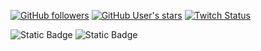 [![GitHub followers](https://img.shields.io/github/followers/DavidFrings?style=flat&logo=Github&label=Followers%3A&labelColor=%23000000&color=%23238636)](https://github.com/DavidFrings?tab=followers)
[![GitHub User's stars](https://img.shields.io/github/stars/DavidFrings?style=flat&logo=Github&label=Stars%3A&labelColor=%23000000&color=%23238636)](https://github.com/DavidFrings?tab=repositories)
[![Twitch Status](https://img.shields.io/twitch/status/DavTheDev99?style=flat&logo=Twitch&logoColor=%23FFFFFF&label=Twitch%3A&labelColor=%235C16C5)](https://www.twitch.tv/devopsdavid)

![Static Badge](https://img.shields.io/badge/Bash-121011.svg?style=flat&logo=gnu-bash&logoColor=%23FFFFFF&labelColor=%23000000&color=%23000000)
![Static Badge](https://img.shields.io/badge/HTML-E34F26.svg?style=flat&logo=html5&logoColor=%23E34F26&labelColor=%23000000&color=%23000000)




















<!--
- 🔭 I’m currently working on ...
- 🌱 I’m currently learning ...
- 👯 I’m looking to collaborate on ...
- 🤔 I’m looking for help with ...
- 💬 Ask me about ...
- 📫 How to reach me: ...
- 😄 Pronouns: ...
- ⚡ Fun fact: ...
-->
